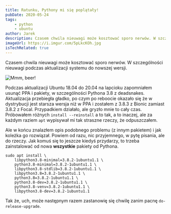 ```yaml
---
title: Ratunku, Pythony mi się poplątały!
pubDate: 2020-05-24
tags:
    - python
    - ubuntu
author: Jarek
description: Czasem chwila nieuwagi może kosztować sporo nerwów. W szczególności nieuwagi podczas aktualizacji systemu do nowszej wersji.
imageUrl: https://i.imgur.com/5pLkcKOh.jpg
isTechRelated: true
---
```


Czasem chwila nieuwagi może kosztować sporo nerwów. W szczególności nieuwagi podczas aktualizacji systemu do nowszej wersji.

![Mmm, beer!](https://i.imgur.com/5pLkcKOh.jpg)

Podczas aktualizacji Ubuntu 18.04 do 20.04 na lapcioku zapomniałem usunąć PPA i pakiety, w szczególności Pythona 3.8 z deadsnakes. Aktualizacja przebiegła gładko, po czym po reboocie okazało się że w dystrybucji jest starsza wersja niż w PPA i zostałem z 3.8.3 z Bionic zamiast 3.8.2 z Focal. Przypadkiem działało, ale gryzło mnie to cały czas. Próbowałem różnych `install --reinstall` a to tak, a to inaczej, ale za każdym raziem `apt` wypisywał mi tak straszne rzeczy, że odpuszczałem.

Ale w końcu znalazłem opis podobnego problemu (z innym pakietem) i jak koleżka go rozwiązał. Powiem od razu, nic przyjemnego, w pytę pisania, ale do rzeczy. Jak komuś się to jeszcze kiedyś przydarzy, to trzeba zainstalować od nowa **wszystkie** pakiety od Pythona.

```shell
sudo apt install \
    libpython3.8-minimal=3.8.2-1ubuntu1.1 \
    python3.8-minimal=3.8.2-1ubuntu1.1 \
    libpython3.8-stdlib=3.8.2-1ubuntu1.1 \
    libpython3.8=3.8.2-1ubuntu1.1 \
    python3.8=3.8.2-1ubuntu1.1 \
    python3.8-dev=3.8.2-1ubuntu1.1 \
    python3.8-venv=3.8.2-1ubuntu1.1 \
    libpython3.8-dev=3.8.2-1ubuntu1.1
```

Tak że, uch, może następnym razem zastanowię się chwilę zanim pacnę `do-release-upgrade`.
